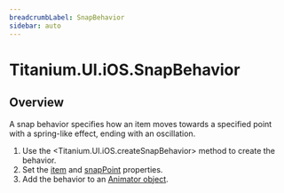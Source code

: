 ```yaml
---
breadcrumbLabel: SnapBehavior
sidebar: auto
---
```


# Titanium.UI.iOS.SnapBehavior

<ProxySummary/>

## Overview

A snap behavior specifies how an item moves towards a specified point with a spring-like
effect, ending with an oscillation.

  1. Use the <Titanium.UI.iOS.createSnapBehavior> method to create the behavior.
  2. Set the [item](Titanium.UI.iOS.SnapBehavior.item) and
     [snapPoint](Titanium.UI.iOS.SnapBehavior.snapPoint) properties.
  3. Add the behavior to an [Animator object](Titanium.UI.iOS.Animator).

<ApiDocs/>
